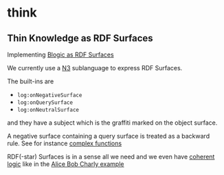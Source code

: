 # think

## Thin Knowledge as RDF Surfaces

Implementing [Blogic as RDF Surfaces](https://www.slideshare.net/PatHayes/blogic-iswc-2009-invited-talk)

We currently use a [N3](https://w3c.github.io/N3/spec/) sublanguage to express RDF Surfaces.

The built-ins are

- `log:onNegativeSurface`
- `log:onQuerySurface`
- `log:onNeutralSurface`

and they have a subject which is the graffiti marked on the object surface.

A negative surface containing a query surface is treated as a backward rule.
See for instance [complex functions](https://github.com/josd/eye/blob/master/reasoning/blogic/complex.n3)

RDF(-star) Surfaces is in a sense all we need and we even have
[coherent logic](http://www.ii.uib.no/acl/description.pdf) like in the
[Alice Bob Charly example](https://github.com/phochste/Notation3-By-Example/blob/main/log/blogic/negativeSurface2.n3)

